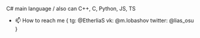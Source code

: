 C# main language / also can 
C++, C, Python, JS, TS 
- 📫 How to reach me 
{
  tg: @EtherliaS
  vk: @m.lobashov
  twitter: @lias_osu
}

<!---
EtherliaS/EtherliaS is a ✨ special ✨ repository because its `README.md` (this file) appears on your GitHub profile.
You can click the Preview link to take a look at your changes.
--->
